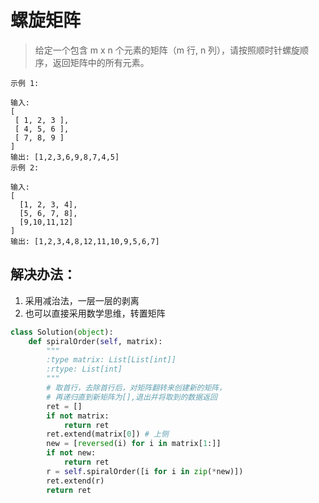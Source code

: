 # 螺旋矩阵

> 给定一个包含 m x n 个元素的矩阵（m 行, n 列），请按照顺时针螺旋顺序，返回矩阵中的所有元素。

```
示例 1:

输入:
[
 [ 1, 2, 3 ],
 [ 4, 5, 6 ],
 [ 7, 8, 9 ]
]
输出: [1,2,3,6,9,8,7,4,5]
示例 2:

输入:
[
  [1, 2, 3, 4],
  [5, 6, 7, 8],
  [9,10,11,12]
]
输出: [1,2,3,4,8,12,11,10,9,5,6,7]

```


## 解决办法：
1. 采用减治法，一层一层的剥离
2. 也可以直接采用数学思维，转置矩阵

```python
class Solution(object):
    def spiralOrder(self, matrix):
        """
        :type matrix: List[List[int]]
        :rtype: List[int]
        """
        # 取首行，去除首行后，对矩阵翻转来创建新的矩阵，
        # 再递归直到新矩阵为[],退出并将取到的数据返回
        ret = []
        if not matrix:
            return ret
        ret.extend(matrix[0]) # 上侧
        new = [reversed(i) for i in matrix[1:]]
        if not new:
            return ret
        r = self.spiralOrder([i for i in zip(*new)])
        ret.extend(r)
        return ret
```
